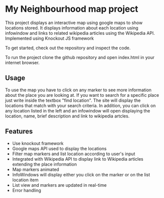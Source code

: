 # My Neighbourhood map project

This project displays an interactive map using google maps to show locations stored. It displays information about each location using infowindow and links to related wikipedia articles using the Wikipedia API. Implemented using Knockout JS framework

To get started, check out the repository and inspect the code.

To run the project clone the github repository and open index.html in your internet browser.

## Usage
To use the map you have to click on any marker to see more information about the place you are looking at. If you want to search for a specific place just write inside the textbox "find location". The site will display the locations that match with your search criteria. In addition, you can click on any location listed in the left and an infowindow will open displaying the location, name, brief description and link to wikipedia artcles.

## Features
- Use knockout framework
- Google maps API used to display the locations
- Filter map markers and list location according to user's input
- Integrated with Wikipedia API to display link to Wikipedia articles extending the place information
- Map markers animated
- InfoWindows will display either you click on the marker or on the list location item
- List view and markers are updated in real-time
- Error handling